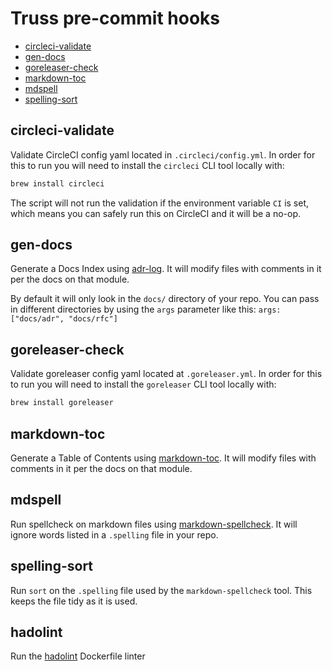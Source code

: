 # Truss pre-commit hooks

<!-- toc -->

* [circleci-validate](#circleci-validate)
* [gen-docs](#gen-docs)
* [goreleaser-check](#goreleaser-check)
* [markdown-toc](#markdown-toc)
* [mdspell](#mdspell)
* [spelling-sort](#spelling-sort)

<!-- Regenerate with "pre-commit run -a markdown-toc" -->

<!-- tocstop -->

## circleci-validate

Validate CircleCI config yaml located in `.circleci/config.yml`. In order for this to run you will need to install
the `circleci` CLI tool locally with:

```sh
brew install circleci
```

The script will not run the validation if the environment variable `CI` is set, which means you can safely run this
on CircleCI and it will be a no-op.

## gen-docs

Generate a Docs Index using [adr-log](https://www.npmjs.com/package/adr-log). It will modify files with comments in it
per the docs on that module.

By default it will only look in the `docs/` directory of your repo. You can pass in different directories by using
the `args` parameter like this: `args: ["docs/adr", "docs/rfc"]`

## goreleaser-check

Validate goreleaser config yaml located at `.goreleaser.yml`. In order for this to run you will need to install
the `goreleaser` CLI tool locally with:

```sh
brew install goreleaser
```

## markdown-toc

Generate a Table of Contents using [markdown-toc](https://www.npmjs.com/package/markdown-toc). It will modify files
with comments in it per the docs on that module.

## mdspell

Run spellcheck on markdown files using [markdown-spellcheck](https://www.npmjs.com/package/markdown-spellcheck). It
will ignore words listed in a `.spelling` file in your repo.

## spelling-sort

Run `sort` on the `.spelling` file used by the `markdown-spellcheck` tool. This keeps the file tidy as it is used.

## hadolint

Run the [hadolint](https://github.com/hadolint/hadolint) Dockerfile linter
